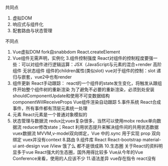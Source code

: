 共同点
1. 虚拟DOM
2. 响应式与组件化
3. 配套路由与状态管理


不同点
1. Vue虚拟DOM fork自snabbdom
   React.createElement
2. Vue组件无需声明，实例化
3.组件控制强度
   React对组件的控制程度要强一些：可以对组件进行逻辑运算：JSX（JavaScript与元素的混合+render 高阶组件 无状态组件 组件的children属性(类似slot)
   vue对于组件的控制：slot 递归与嵌套，vue2中也有render
4. 组件更新
   React手动跟踪： react的一个组件的state发生变化，将触发从跟组件开始整个组件树的重新渲染
        为了避免不必要的重新渲染，必须到处安装shouldComponentUpdate和使用不可变数据结构
        componentWillReceiveProps
   Vue组件渲染自动跟踪
5.事件系统
    React合成事件，所有事件都有顶层元素统一处理
6. 元素
   React元素是一个普通对象模拟的
7. 状态管理与数据流
   redux比vuex复杂很多，当然可以使用mobx
   redux单向数据流 reducer修改state；React 利用状态提升来解决组件间的共用状态数据
   vuex数据流 MVVM,v-model双向绑定，Vue 中的.sync 用于实现 prop 双向绑定
             vuex并没有context
8.路由
9.组件库
    React React-bootstrap material-ui ant-design
    vue iView 饿了么 都不是很成熟
10.生态圈
    关于React的资料明显多于vue
    React强大的生态圈，国外用得比较多
    Vue从今年的Vue Conference来看，使用的人应该不少
11.语法差异
   vue存在指令 react没有